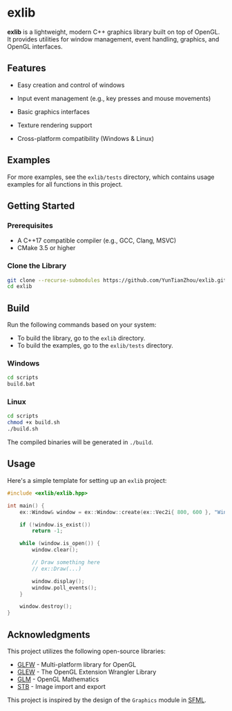 
# exlib

**exlib** is a lightweight, modern C++ graphics library built on top of OpenGL. It provides utilities for window management, event handling, graphics, and OpenGL interfaces.

## Features

- Easy creation and control of windows

- Input event management (e.g., key presses and mouse movements)

- Basic graphics interfaces

- Texture rendering support

- Cross-platform compatibility (Windows & Linux)

## Examples

For more examples, see the `exlib/tests` directory, which contains usage examples for all functions in this project.

## Getting Started

### Prerequisites

- A C++17 compatible compiler (e.g., GCC, Clang, MSVC)
- CMake 3.5 or higher

### Clone the Library

```bash
git clone --recurse-submodules https://github.com/YunTianZhou/exlib.git
cd exlib
```

## Build

Run the following commands based on your system:
- To build the library, go to the `exlib` directory.
- To build the examples, go to the `exlib/tests` directory.

### Windows

```bash
cd scripts
build.bat
```

### Linux

```bash
cd scripts
chmod +x build.sh
./build.sh
```

The compiled binaries will be generated in `./build`.

## Usage

Here's a simple template for setting up an `exlib` project:

```cpp
#include <exlib/exlib.hpp>

int main() {
    ex::Window& window = ex::Window::create(ex::Vec2i{ 800, 600 }, "Window Test");

    if (!window.is_exist())
        return -1;

    while (window.is_open()) {
        window.clear();

        // Draw something here
        // ex::Draw(...)

        window.display();
        window.poll_events();
    }

    window.destroy();
}
```

## Acknowledgments

This project utilizes the following open-source libraries:

- [GLFW](https://github.com/glfw/glfw) - Multi-platform library for OpenGL
- [GLEW](https://github.com/nigels-com/glew) - The OpenGL Extension Wrangler Library
- [GLM](https://github.com/g-truc/glm) - OpenGL Mathematics
- [STB](https://github.com/nothings/stb) - Image import and export

This project is inspired by the design of the `Graphics` module in [SFML](https://github.com/SFML/SFML).
